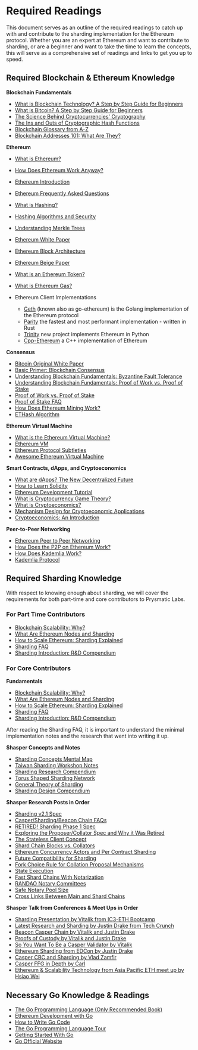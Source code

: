# Required Readings

This document serves as an outline of the required readings to catch up with and contribute to the sharding implementation for the Ethereum protocol. Whether you are an expert at Ethereum and want to contribute to sharding, or are a beginner and want to take the time to learn the concepts, this will serve as a comprehensive set of readings and links to get you up to speed.

## Required Blockchain & Ethereum Knowledge

**Blockchain Fundamentals**

-   [What is Blockchain Technology? A Step by Step Guide for Beginners](https://blockgeeks.com/guides/what-is-blockchain-technology/)
-   [What is Bitcoin? A Step by Step Guide for Beginners](https://blockgeeks.com/guides/what-is-bitcoin/)
-   [The Science Behind Cryptocurrencies' Cryptography](https://blockgeeks.com/guides/cryptocurrencies-cryptography/)
-   [The Ins and Outs of Cryptographic Hash Functions](https://blockgeeks.com/guides/cryptographic-hash-functions/)
-   [Blockchain Glossary from A-Z](https://blockgeeks.com/guides/blockchain-glossary-from-a-z/)
-   [Blockchain Addresses 101: What Are They?](https://blockgeeks.com/guides/blockchain-address-101/)

**Ethereum**

-   [What is Ethereum?](http://ethdocs.org/en/latest/introduction/what-is-ethereum.html)
-   [How Does Ethereum Work Anyway?](https://medium.com/@preethikasireddy/how-does-ethereum-work-anyway-22d1df506369)
-   [Ethereum Introduction](https://github.com/ethereum/wiki/wiki/Ethereum-introduction)
-   [Ethereum Frequently Asked Questions](https://github.com/ethereum/wiki/wiki/FAQs)
-   [What is Hashing?](https://blockgeeks.com/guides/what-is-hashing/)
-   [Hashing Algorithms and Security](https://www.youtube.com/watch?v=b4b8ktEV4Bg)
-   [Understanding Merkle Trees](https://www.codeproject.com/Articles/1176140/Understanding-Merkle-Trees-Why-use-them-who-uses-t)
-   [Ethereum White Paper](https://github.com/ethereum/wiki/wiki/White-Paper)
-   [Ethereum Block Architecture](https://ethereum.stackexchange.com/questions/268/ethereum-block-architecture/6413#6413)
-   [Ethereum Beige Paper](https://github.com/chronaeon/beigepaper/blob/master/beigepaper.pdf)
-   [What is an Ethereum Token?](https://blockgeeks.com/guides/ethereum-token/)
-   [What is Ethereum Gas?](https://blockgeeks.com/guides/ethereum-gas-step-by-step-guide/)

-   Ethereum Client Implementations
    -   [Geth](https://github.com/ethereum/go-ethereum) (known also as go-ethereum) is the Golang implementation of the Ethereum protocol
    -   [Parity](https://github.com/paritytech/parity) the fastest and most performant implementation - written in Rust
    -   [Trinity](https://github.com/ethereum/py-evm/tree/master/trinity) new project implements Ethereum in Python
    -   [Cpp-Ethereum](https://github.com/ethereum/cpp-ethereum) a C++ implementation of Ethereum

**Consensus**

-   [Bitcoin Original White Paper](https://bitcoin.org/bitcoin.pdf)
-   [Basic Primer: Blockchain Consensus](https://blockgeeks.com/guides/blockchain-consensus/)
-   [Understanding Blockchain Fundamentals: Byzantine Fault Tolerance](https://medium.com/loom-network/understanding-blockchain-fundamentals-part-1-byzantine-fault-tolerance-245f46fe8419)
-   [Understanding Blockchain Fundamentals: Proof of Work vs. Proof of Stake](https://medium.com/loom-network/understanding-blockchain-fundamentals-part-2-proof-of-work-proof-of-stake-b6ae907c7edb)
-   [Proof of Work vs. Proof of Stake](https://blockgeeks.com/guides/proof-of-work-vs-proof-of-stake/)
-   [Proof of Stake FAQ](https://github.com/ethereum/wiki/wiki/Proof-of-Stake-FAQ)
-   [How Does Ethereum Mining Work?](https://www.coindesk.com/information/ethereum-mining-works/)
-   [ETHash Algorithm](https://github.com/ethereum/wiki/wiki/Ethash)

**Ethereum Virtual Machine**

-   [What is the Ethereum Virtual Machine?](https://themerkle.com/what-is-the-ethereum-virtual-machine/)
-   [Ethereum VM](https://medium.com/@jeff.ethereum/go-ethereums-jit-evm-27ef88277520)
-   [Ethereum Protocol Subtleties](https://github.com/ethereum/wiki/wiki/Subtleties)
-   [Awesome Ethereum Virtual Machine](https://github.com/ethereum/wiki/wiki/Ethereum-Virtual-Machine-(EVM)-Awesome-List)

**Smart Contracts, dApps, and Cryptoeconomics**

-   [What are dApps? The New Decentralized Future](https://blockgeeks.com/guides/dapps/)
-   [How to Learn Solidity](https://blockgeeks.com/guides/solidity/)
-   [Ethereum Development Tutorial](https://github.com/ethereum/wiki/wiki/Ethereum-Development-Tutorial)
-   [What is Cryptocurrency Game Theory?](https://blockgeeks.com/guides/cryptocurrency-game-theory/)
-   [What is Cryptoeconomics?](https://blockgeeks.com/guides/what-is-cryptoeconomics/)
-   [Mechanism Design for Cryptoeconomic Applications](https://medium.com/blockchannel/a-crash-course-in-mechanism-design-for-cryptoeconomic-applications-a9f06ab6a976)
-   [Cryptoeconomics: An Introduction](https://cryptoeconomics.study/)

**Peer-to-Peer Networking**

-   [Ethereum Peer to Peer Networking](https://github.com/ethereum/go-ethereum/wiki/Peer-to-Peer)
-   [How Does the P2P on Ethereum Work?](https://www.reddit.com/r/ethereum/comments/3918u0/how_does_the_p2p_network_on_ethereum_work/)
-   [How Does Kademlia Work?](http://gleamly.com/article/introduction-kademlia-dht-how-it-works)
-   [Kademlia Protocol](http://www.divms.uiowa.edu/~ghosh/kademlia.pdf)

## Required Sharding Knowledge

With respect to knowing enough about sharding, we will cover the requirements for both part-time and core contributors to Prysmatic Labs.

### For Part Time Contributors

-   [Blockchain Scalability: Why?](https://blockgeeks.com/guides/blockchain-scalability/)
-   [What Are Ethereum Nodes and Sharding](https://blockgeeks.com/guides/what-are-ethereum-nodes-and-sharding/)
-   [How to Scale Ethereum: Sharding Explained](https://medium.com/prysmatic-labs/how-to-scale-ethereum-sharding-explained-ba2e283b7fce)
-   [Sharding FAQ](https://github.com/ethereum/wiki/wiki/Sharding-FAQ)
-   [Sharding Introduction: R&D Compendium](https://github.com/ethereum/wiki/wiki/Sharding-introduction-R&D-compendium)

### For Core Contributors

**Fundamentals**

-   [Blockchain Scalability: Why?](https://blockgeeks.com/guides/blockchain-scalability/)
-   [What Are Ethereum Nodes and Sharding](https://blockgeeks.com/guides/what-are-ethereum-nodes-and-sharding/)
-   [How to Scale Ethereum: Sharding Explained](https://medium.com/prysmatic-labs/how-to-scale-ethereum-sharding-explained-ba2e283b7fce)
-   [Sharding FAQ](https://github.com/ethereum/wiki/wiki/Sharding-FAQ)
-   [Sharding Introduction: R&D Compendium](https://github.com/ethereum/wiki/wiki/Sharding-introduction-R&D-compendium)

After reading the Sharding FAQ, it is important to understand the minimal implementation notes and the research that went into writing it up.

**Shasper Concepts and Notes**

-   [Sharding Concepts Mental Map](https://www.mindomo.com/zh/mindmap/sharding-d7cf8b6dee714d01a77388cb5d9d2a01)
-   [Taiwan Sharding Workshop Notes](https://hackmd.io/s/HJ_BbgCFz#%E2%9F%A0-General-Introduction)
-   [Sharding Research Compendium](http://notes.ethereum.org/s/BJc_eGVFM)
-   [Torus Shaped Sharding Network](https://ethresear.ch/t/torus-shaped-sharding-network/1720/8)
-   [General Theory of Sharding](https://ethresear.ch/t/a-general-theory-of-what-quadratically-sharded-validation-is/1730/10)
-   [Sharding Design Compendium](https://ethresear.ch/t/sharding-designs-compendium/1888/25)

**Shasper Research Posts in Order**

-   [Sharding v2.1 Spec](https://notes.ethereum.org/SCIg8AH5SA-O4C1G1LYZHQ)
-   [Casper/Sharding/Beacon Chain FAQs](https://notes.ethereum.org/9MMuzWeFTTSg-3Tz_YeiBA?view)
-   [RETIRED! Sharding Phase 1 Spec](https://ethresear.ch/t/sharding-phase-1-spec-retired/1407/92)
-   [Exploring the Proposer/Collator Spec and Why it Was Retired](https://ethresear.ch/t/exploring-the-proposer-collator-split/1632/24)
-   [The Stateless Client Concept](https://ethresear.ch/t/the-stateless-client-concept/172/4)
-   [Shard Chain Blocks vs. Collators](https://ethresear.ch/t/shard-chain-blocks-vs-collators/429)
-   [Ethereum Concurrency Actors and Per Contract Sharding](https://ethresear.ch/t/ethereum-concurrency-actors-and-per-contract-sharding/375)
-   [Future Compatibility for Sharding](https://ethresear.ch/t/future-compatibility-for-sharding/386)
-   [Fork Choice Rule for Collation Proposal Mechanisms](https://ethresear.ch/t/fork-choice-rule-for-collation-proposal-mechanisms/922/8)
-   [State Execution](https://ethresear.ch/t/state-execution-scalability-and-cost-under-dos-attacks/1048)
-   [Fast Shard Chains With Notarization](https://ethresear.ch/t/as-fast-as-possible-shard-chains-with-notarization/1806/2)
-   [RANDAO Notary Committees](https://ethresear.ch/t/fork-free-randao/1835/3)
-   [Safe Notary Pool Size](https://ethresear.ch/t/safe-notary-pool-size/1728/3)
-   [Cross Links Between Main and Shard Chains](https://ethresear.ch/t/cross-links-between-main-chain-and-shards/1860/2)

**Shasper Talk from Conferences & Meet Ups in Order**
-   [Sharding Presentation by Vitalik from IC3-ETH Bootcamp](https://vod.video.cornell.edu/media/Sharding+-+Vitalik+Buterin/1_1xezsfb4/97851101)
-   [Latest Research and Sharding by Justin Drake from Tech Crunch](https://www.youtube.com/watch?v=J6xO7DH20Js)
-   [Beacon Casper Chain by Vitalik and Justin Drake](https://www.youtube.com/watch?v=GAywmwGToUI)
-   [Proofs of Custody by Vitalik and Justin Drake](https://www.youtube.com/watch?v=jRcS9D_gw_o)
-   [So You Want To Be a Casper Validator by Vitalik](https://www.youtube.com/watch?v=rl63S6kCKbA)
-   [Ethereum Sharding from EDCon by Justin Drake](https://www.youtube.com/watch?v=J4rylD6w2S4)
-   [Casper CBC and Sharding by Vlad Zamfir](https://www.youtube.com/watch?v=qDa4xjQq1RE&t=1951s)
-   [Casper FFG in Depth by Carl](https://www.youtube.com/watch?v=uQ3IqLDf-oo)
-   [Ethereum & Scalability Technology from Asia Pacific ETH meet up by Hsiao Wei](https://www.youtube.com/watch?v=GhuWWShfqBI)

## Necessary Go Knowledge & Readings

-   [The Go Programming Language (Only Recommended Book)](https://www.amazon.com/Programming-Language-Addison-Wesley-Professional-Computing/dp/0134190440)
-   [Ethereum Development with Go](https://goethereumbook.org)
-   [How to Write Go Code](http://golang.org/doc/code.html)
-   [The Go Programming Language Tour](http://tour.golang.org/)
-   [Getting Started With Go](http://www.youtube.com/watch?v=2KmHtgtEZ1s)
-   [Go Official Website](https://golang.org/)
